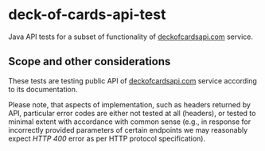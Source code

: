 # deck-of-cards-api-test

Java API tests for a subset of functionality of [deckofcardsapi.com](http://deckofcardsapi.com) service.

## Scope and other considerations
  
  These tests are testing public API of [deckofcardsapi.com](http://deckofcardsapi.com) service according to its documentation.
  
  Please note, that aspects of implementation, such as headers returned by API, particular error codes are either not
   tested at all (headers), or tested to minimal extent with accordance with common sense 
   (e.g., in response for incorrectly provided parameters of certain endpoints we may reasonably expect 
   *HTTP 400* error as per HTTP protocol specification).
